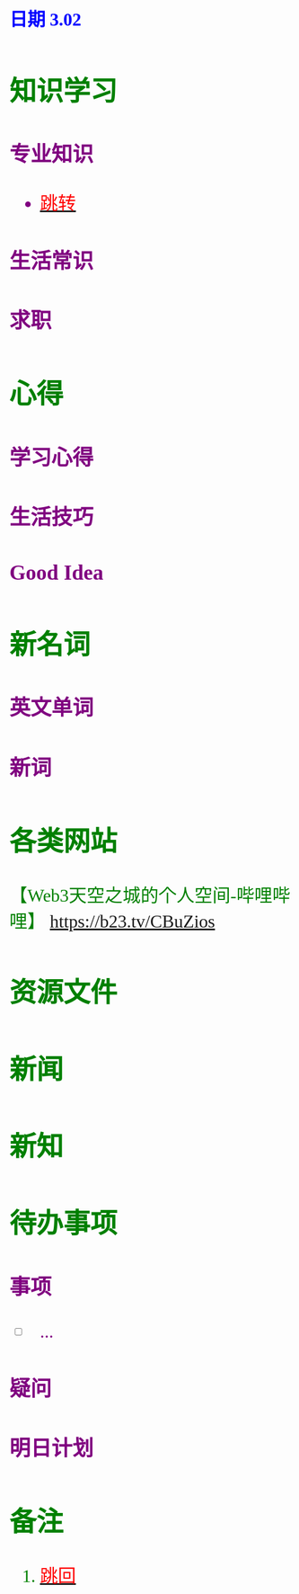## <font color = blue face=楷体 size=6>日期 3.02

## <font color = green>知识学习
### <font color = purple>专业知识
- <a id = "01-1">  [<font color = red>跳转](#01-2)
### <font color = purple>生活常识

### <font color = purple>求职



## <font color = green>心得
### <font color = purple>学习心得

### <font color = purple>生活技巧

### <font color = purple>Good Idea



## <font color = green>新名词
### <font color = purple>英文单词

### <font color = purple>新词



## <font color = green>各类网站

【Web3天空之城的个人空间-哔哩哔哩】 https://b23.tv/CBuZios
## <font color = green>资源文件


## <font color = green>新闻


## <font color = green>新知


## <font color = green>待办事项
### <font color = purple>事项
- [ ] ...
### <font color = purple>疑问

### <font color = purple>明日计划



## <font color = green>备注 
  1. <a id ="01-2">[<font color = red>跳回](#01-1)




<!--stackedit_data:
eyJoaXN0b3J5IjpbLTE3NzU1MDI2MjIsLTc4ODk4Njk3LC0xMD
c2OTEyMDc2XX0=
-->